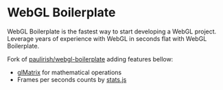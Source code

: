 # WebGL Boilerplate

WebGL Boilerplate is the fastest way to start developing a WebGL project. Leverage years of experience with WebGL in seconds flat with WebGL Boilerplate.

Fork of [paulirish/webgl-boilerplate](https://github.com/paulirish/webgl-boilerplate) adding features bellow:

 * [glMatrix](http://glmatrix.net/) for mathematical operations
 * Frames per seconds counts by [stats.js](https://github.com/mrdoob/stats.js)
